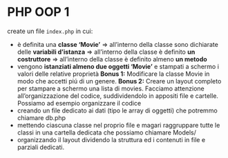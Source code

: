 PHP OOP 1
===
create un file `index.php` in cui:
 - è definita una **classe ‘Movie’**
   => all’interno della classe sono dichiarate delle **variabili d’istanza**
   => all’interno della classe è definito **un costruttore**
   => all’interno della classe è definito almeno **un metodo**
- vengono **istanziati almeno due oggetti ‘Movie’** e stampati a schermo i valori delle relative proprietà
**Bonus 1:**
Modificare la classe Movie in modo che accetti piú di un genere.
**Bonus 2:**
Creare un layout completo per stampare a schermo una lista di movies.
Facciamo attenzione all’organizzazione del codice, suddividendolo in appositi file e cartelle. Possiamo ad esempio organizzare il codice
- creando un file dedicato ai dati (tipo le array di oggetti) che potremmo chiamare db.php
- mettendo ciascuna classe nel proprio file e magari raggruppare tutte le classi in una cartella dedicata che possiamo chiamare Models/
- organizzando il layout dividendo la struttura ed i contenuti in file e parziali dedicati.